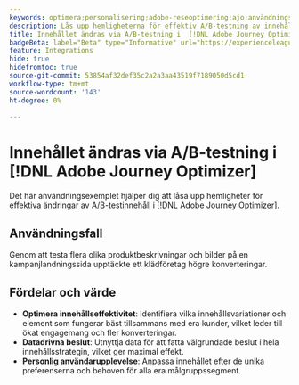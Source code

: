 ```yaml
---
keywords: optimera;personalisering;adobe-reseoptimering;ajo;användningsfall;scenarier;innehållsändring/a/b-test
description: Lås upp hemligheterna för effektiv A/B-testning av innehållsändringar i Adobe Journey Optimizer
title: Innehållet ändras via A/B-testning i  [!DNL Adobe Journey Optimizer]
badgeBeta: label="Beta" type="Informative" url="https://experienceleague.adobe.com/docs/target/using/introduction/intro.html#beta newtab=true" tooltip="Vad är Beta-funktioner i  [!DNL Adobe Target]?"
feature: Integrations
hide: true
hidefromtoc: true
source-git-commit: 53854af32def35c2a2a3aa43519f7189050d5cd1
workflow-type: tm+mt
source-wordcount: '143'
ht-degree: 0%

---
```


# Innehållet ändras via A/B-testning i [!DNL Adobe Journey Optimizer]

Det här användningsexemplet hjälper dig att låsa upp hemligheter för effektiva ändringar av A/B-testinnehåll i [!DNL Adobe Journey Optimizer].

## Användningsfall

Genom att testa flera olika produktbeskrivningar och bilder på en kampanjlandningssida upptäckte ett klädföretag högre konverteringar.

## Fördelar och värde

* **Optimera innehållseffektivitet**: Identifiera vilka innehållsvariationer och element som fungerar bäst tillsammans med era kunder, vilket leder till ökat engagemang och fler konverteringar.
* **Datadrivna beslut**: Utnyttja data för att fatta välgrundade beslut i hela innehållsstrategin, vilket ger maximal effekt.
* **Personlig användarupplevelse**: Anpassa innehållet efter de unika preferenserna och behoven för alla era målgruppssegment.